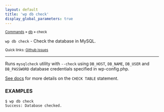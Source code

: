 ```yaml
---
layout: default
title: 'wp db check'
display_global_parameters: true
---
```


<small>[Commands](/commands/) &raquo; [db](/commands/db/) &raquo; check</small>

`wp db check` - Check the database in MySQL.

<small>Quick links: <a href="https://github.com/wp-cli/wp-cli/issues?q=is%3Aopen+label%3Acommand%3Adb-check+sort%3Aupdated-desc">Github issues</a></small>

<hr />

Runs `mysqlcheck` utility with `--check` using `DB_HOST`,
`DB_NAME`, `DB_USER` and `DB_PASSWORD` database credentials
specified in wp-config.php.

[See docs](http://dev.mysql.com/doc/refman/5.7/en/check-table.html)
for more details on the `CHECK TABLE` statement.

### EXAMPLES

    $ wp db check
    Success: Database checked.



